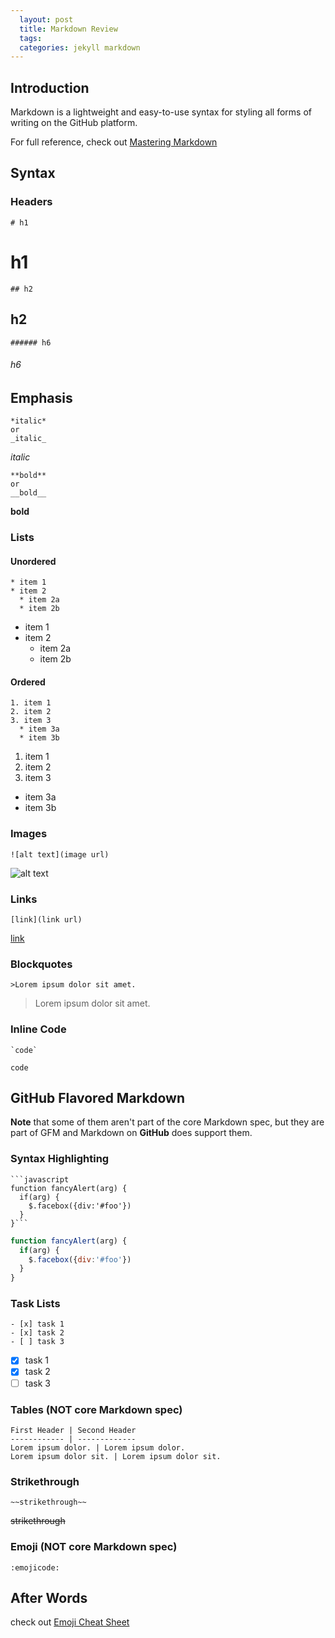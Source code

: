 ```yaml
---
  layout: post
  title: Markdown Review
  tags: 
  categories: jekyll markdown
---
```


## Introduction

Markdown is a lightweight and easy-to-use syntax for styling all forms of writing on the GitHub platform.
<!--excerpt-->

For full reference, check out [Mastering Markdown](https://guides.github.com/features/mastering-markdown/)

## Syntax

### Headers

```
# h1
```

# h1

```
## h2
```

## h2

```
###### h6
```

###### h6

## Emphasis

```
*italic*
or
_italic_
```

*italic*

```
**bold**
or
__bold__
```

**bold**

### Lists

#### Unordered

```
* item 1
* item 2
  * item 2a
  * item 2b
```

* item 1
* item 2
  * item 2a
  * item 2b

#### Ordered

```
1. item 1
2. item 2
3. item 3
  * item 3a
  * item 3b
```

1. item 1
2. item 2
3. item 3
  * item 3a
  * item 3b

### Images

```
![alt text](image url)
```

![alt text](http://lorempixel.com/g/200/200/)

### Links

```
[link](link url)
```

[link](http://lorempixel.com/g/200/200/)

### Blockquotes

```
>Lorem ipsum dolor sit amet.
```

>Lorem ipsum dolor sit amet.

### Inline Code

```
`code`
```

`code`

## GitHub Flavored Markdown

**Note** that some of them aren't part of the core Markdown spec, but they are part of GFM and Markdown on **GitHub** does support them. 

### Syntax Highlighting

```
```javascript
function fancyAlert(arg) {
  if(arg) {
    $.facebox({div:'#foo'})
  }
}```
```

```javascript
function fancyAlert(arg) {
  if(arg) {
    $.facebox({div:'#foo'})
  }
}
```

### Task Lists

```
- [x] task 1
- [x] task 2
- [ ] task 3
```

- [x] task 1
- [x] task 2
- [ ] task 3

### Tables (NOT core Markdown spec)

```
First Header | Second Header
------------ | -------------
Lorem ipsum dolor. | Lorem ipsum dolor.
Lorem ipsum dolor sit. | Lorem ipsum dolor sit.
```

### Strikethrough

```
~~strikethrough~~
```

~~strikethrough~~

### Emoji (NOT core Markdown spec)

```
:emojicode:
```

## After Words

check out [Emoji Cheat Sheet](http://www.emoji-cheat-sheet.com/)